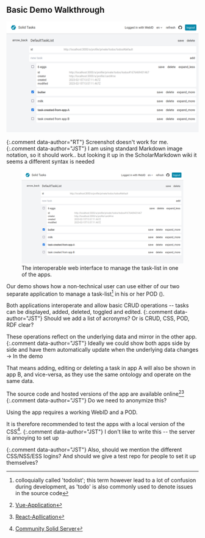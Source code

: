 ## Basic Demo Walkthrough

![vue_demo_screenshot](../assets/screenshots/vue_demo_screenshot.png)

{:.comment data-author="RT"}
Screenshot doesn't work for me.
{:.comment data-author="JST"}
I am using standard Markdown image notation, so it should work.. but looking it up in the ScholarMarkdown wiki it seems a different syntax is needed

<figure id="vue_demo_screenshot">
<img src="assets/screenshots/vue_demo_screenshot.png" alt="[Demo screenshot]">
<figcaption markdown="block">
The interoperable web interface to manage the task-list in one of the apps.
</figcaption>
</figure>

Our demo shows how a non-technical user can use either of our two separate application to manage a task-list[^4] in his or her POD ([](#vue_demo_screenshot)).

Both applications interoperate and allow basic CRUD operations -- tasks can be displayed, added, deleted, toggled and edited.
{:.comment data-author="JST"}
Should we add a list of acronyms? Or is CRUD, CSS, POD, RDF clear?

These operations reflect on the underlying data and mirror in the other app.
{:.comment data-author="JST"}
Ideally we could show both apps side by side and have them automatically update when the underlying data changes -> In the demo

That means adding, editing or deleting a task in app A will also be shown in app B, and vice-versa, as they use the same ontology and operate on the same data.




The source code and hosted versions of the app are available online[^1][^2] 
{:.comment data-author="JST"}
Do we need to anonymize this?

Using the app requires a working WebID and a POD.

It is therefore recommended to test the apps with a local version of the CSS[^3].
{:.comment data-author="JST"}
I don't like to write this -- the server is annoying to set up

{:.comment data-author="JST"}
Also, should we mention the different CSS/NSS/ESS logins? And should we give a test repo for people to set it up themselves?

[^1]: [Vue-Application](https://github.com/SolidLabResearch/solid-todo-app-vue)

[^2]: [React-Apllication](https://github.com/SolidLabResearch/solid-todo-app-react)

[^3]: [Community Solid Server](https://github.com/CommunitySolidServer/CommunitySolidServer)

[^4]: colloquially called 'todolist'; this term however lead to a lot of confusion during development, as 'todo' is also commonly used to denote issues in the source code


